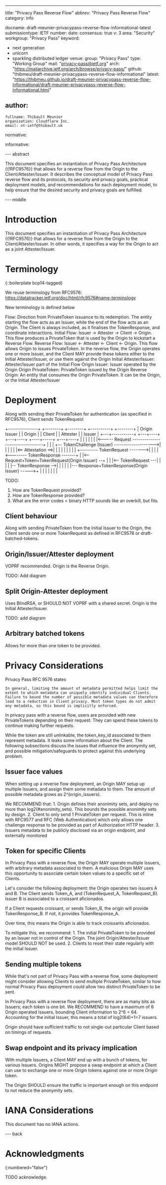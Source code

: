 ---
title: "Privacy Pass Reverse Flow"
abbrev: "Privacy Pass Reverse Flow"
category: info

docname: draft-meunier-privacypass-reverse-flow-informational-latest
submissiontype: IETF
number:
date:
consensus: true
v: 3
area: "Security"
workgroup: "Privacy Pass"
keyword:
 - next generation
 - unicorn
 - sparkling distributed ledger
venue:
  group: "Privacy Pass"
  type: "Working Group"
  mail: "privacy-pass@ietf.org"
  arch: "https://mailarchive.ietf.org/arch/browse/privacy-pass/"
  github: "thibmeu/draft-meunier-privacypass-reverse-flow-informational"
  latest: "https://thibmeu.github.io/draft-meunier-privacypass-reverse-flow-informational/draft-meunier-privacypass-reverse-flow-informational.html"

author:
 -
    fullname: Thibault Meunier
    organization: Cloudflare Inc.
    email: ot-ietf@thibault.uk

normative:

informative:


--- abstract

This document specifies an instantiation of Privacy Pass Architecture {{!RFC9576}}
that allows for a reverse flow from the Origin to the Client/Attester/Issuer.
It describes the conceptual model of Privacy Pass reverse flow and its protocols,
its security and privacy goals, practical deployment models, and recommendations
for each deployment model, to help ensure that the desired security and privacy
goals are fulfilled.

--- middle

# Introduction

This document specifies an instantiation of Privacy Pass Architecture {{!RFC9576}}
that allows for a reverse flow from the Origin to the Client/Attester/Issuer.
In other words, it specifies a way for the Origin to act as a joint Attester/Issuer.




# Terminology

{::boilerplate bcp14-tagged}

We reuse terminology from RFC9576: https://datatracker.ietf.org/doc/html/rfc9576#name-terminology

New terminology is defined below

Flow: Direction from PrivateToken issuance to its redemption. The entity starting the flow acts as an Issuer, while the end of the flow acts as an Origin. The Client is always included, as it finalises the TokenResponse, and coordinate interactions.
Initial Flow: Issuer -> Attester -> Client -> Origin. This flow produces a PrivateToken that is used by the Origin to kickstart a Reverse Flow.
Reverse Flow: Issuer <- Attester <- Client <- Origin. This flow allows Origin to issues PrivateToken. In the reverse flow, the Origin operates one or more Issuer, and the Client MAY provide these tokens either to the Initial Attester/Issuer, or use them against the Origin
Initial Attester/Issuer: Attester/Issuer part of the Initial Flow
Origin Issuer: Issuer operated by the Origin
Origin PrivateToken: PrivateToken issued by the Origin
Reverse Origin: An entity that consumes the Origin PrivateToken. It can be the Origin, or the Initial Attester/Issuer

# Deployment

Along with sending their PrivateToken for authentication (as specified in RFC9576), Client
sends TokenRequest

+---------------+    +--------+                                       +--------+         +----------+ +--------+
| Origin Issuer |    | Origin |                                       | Client |         | Attester | | Issuer |
+---+-----------+    +---+----+                                       +---+----+         +----+-----+ +---+----+
    |                    |                                                |                   |           |
    |                    |<----- Request ---------------------------------+                   |           |
    |                    +-- TokenChallenge (Issuer) -------------------->|                   |           |
    |                    |                                                |<== Attestation ==>|           |
    |                    |                                                |                   |           |
    |                    |                                                +--------- TokenRequest ------->|
    |                    |                                                |<-------- TokenResponse -------+
    |                    |<-- Request+Token+TokenRequest(Origin Issuer) --+                   |           |
    |<-- TokenRequest ---|                                                |                   |           |
    |-- TokenResponse -->|                                                |                   |           |
    |                    |--- Response+TokenResponse(Origin Issuer) ----->+                   |           |
    |                    |                                                |                   |           |

TODO:
1. How are TokenRequest provided?
2. How are TokenResponse provided?
3. What are the error codes
< binary HTTP sounds like an overkill, but fits.

## Client behaviour

Along with sending PrivateToken from the Initial Issuer to the Origin, the Client sends one or more TokenRequest as defined in RFC9578 or draft-batched-tokens.

## Origin/Issuer/Attester deployment

VOPRF recommended.
Origin is the Reverse Origin.

TODO: Add diagram

## Split Origin-Attester deployment

Uses BlindRSA, or SHOULD NOT VOPRF with a shared secret.
Origin is the Initial Attester/Issuer.

TODO: add diagram

## Arbitrary batched tokens

Allows for more than one token to be provided.

# Privacy Considerations

Privacy Pass RFC 9576 states

    In general, limiting the amount of metadata permitted helps limit the extent to which metadata can uniquely identify individual Clients. Failure to bound the number of possible metadata values can therefore lead to a reduction in Client privacy. Most token types do not admit any metadata, so this bound is implicitly enforced.

In privacy pass with a reverse flow, users are provided with new PrivateTokens depending on their request. They can spend these tokens to continue making further requests.

While the token are still unlinkable, the token_key_id associated to them represent metadata. It leaks some information about the Client. The following subsections discuss the issues that influence the anonymity set, and possible mitigation/safeguards to protect against this underlying problem.

## Issuer face values

When setting up a reverse flow deployment, an Origin MAY setup up multiple Issuers, and assign them some metadata to them. The amount of possible metadata grows as 2^(origin_issuers).

We RECOMMEND that:
    1. Origin defines their anonimity sets, and deploy no more than log2(#anonimity_sets). This bounds the possible anonimity sets by design.
    2. Client to only send 1 PrivateToken per request. This is inline with RFC9577 and RFC (Web Authentication) which only allows one challenge response to be provided as part of Authorization HTTP header.
    3. Issuers metadata to be publicly disclosed via an origin endpoint, and externally monitored

## Token for specific Clients

In Privacy Pass with a reverse flow, the Origin MAY operate multiple Issuers, with arbitrary metadata associated to them. A malicious Origin MAY uses this opportunity to associate certain token values to a specific set of Clients.

Let's consider the following deployment: the Origin operates two issuers A and B. The Client sends Token_A, and (TokenRequest_A, TokenRequest_B). Issuer B is associated to a croissant aficionados.

If a Client requests croissant, or sends Token_B, the origin will provide TokenResponse_B. If not, it provides TokenResponse_A.

Over time, this means the Origin is able to track croissants aficionados.

To mitigate this, we recommend:
    1. The initial PrivateToken to be provided by an Issuer not in control of the Origin. The joint Origin/Attester/Issuer model SHOULD NOT be used.
    2. Clients to reset their state regularly with the initial Issuer.

## Sending multiple tokens

While that's not part of Privacy Pass with a reverse flow, some deployment might consider allowing Clients to send multiple PrivateToken, similar to how normal Privacy Pass deployment could allow two distinct PrivateToken to be sent.

In Privacy Pass with a reverse flow deployment, there are as many bits as Issuers; each token is one bit. We RECOMMEND to have a maximum of 6 Origin operated Issuers, bounding Client information to 2^6 = 64. Accounting for the initial Issuer, this means a total of log2(64)+1=7 issuers.

Origin should have sufficient traffic to not single-out particular Client based on timings of requests.

## Swap endpoint and its privacy implication

With multiple Issuers, a Client MAY end up with a bunch of tokens, for various Issuers. Origins MIGHT propose a swap endpoint at which a Client can use to exchange one or more Origin tokens against one or more Origin token.

The Origin SHOULD ensure the traffic is important enough on this endpoint to not reduce the anonymity sets.



# IANA Considerations

This document has no IANA actions.


--- back

# Acknowledgments
{:numbered="false"}

TODO acknowledge.
